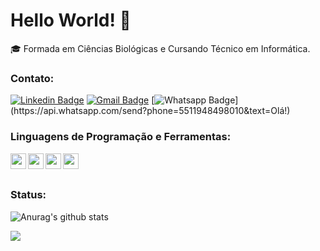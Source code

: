# Hello World! 👋

:mortar_board: Formada em Ciências Biológicas e Cursando Técnico em Informática.


### Contato:

[![Linkedin Badge](https://img.shields.io/badge/-Tamires%20Patrocinio-blue?style=flat-square&logo=Linkedin&logoColor=white&link=https://www.linkedin.com/in/tamires-patrocinio/)](https://www.linkedin.com/in/tamires-patrocinio/)
[![Gmail Badge](https://img.shields.io/badge/-Tamires%20Patrocinio-c14438?style=flat-square&logo=Gmail&logoColor=white&link=mailto:tamirespatrocinioo@gmail.com)](mailto:tamirespatrocinioo@gmail.com)
[![Whatsapp Badge](https://img.shields.io/badge/-Whatsapp-4CA143?style=flat-square&labelColor=4CA143&logo=whatsapp&logoColor=white&link=https://api.whatsapp.com/send?phone=5511948498010&text=Olá!)](https://api.whatsapp.com/send?phone=5511948498010&text=Olá!)


### Linguagens de Programação e Ferramentas:

<img align="left" src="https://user-images.githubusercontent.com/39461509/90299491-a2f4ae00-de6c-11ea-81a1-d1fbe537b539.png" width="25" />
<img align="left" src="https://user-images.githubusercontent.com/39461509/90299489-a25c1780-de6c-11ea-8285-4f51428783b0.png" width="25" />
<img align="left" src="https://user-images.githubusercontent.com/39461509/90299490-a2f4ae00-de6c-11ea-998a-f695fee11af3.png" width="25" />
<img align="left" src="https://user-images.githubusercontent.com/39461509/90299494-a425db00-de6c-11ea-9962-af493e5280d6.png" width="25" />

<br/>
<br/>


### Status:
![Anurag's github stats](https://github-readme-stats.vercel.app/api?username=tamirespatrocinio&show_icons=true&theme=radical)



<a href= "https://visitor-badge.laobi.icu/badge?page_id=tamirespatrocinio">
  <img align = "left" src="https://visitor-badge.laobi.icu/badge?page_id=tamirespatrocinio"/>
 </a>

